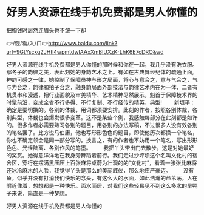 # 好男人资源在线手机免费都是男人你懂的
把掏钱时居然连眉头也不皱一下却

👉/观/看/入/口👉http://www.baidu.com/link?url=9GtYscxq2JHtl4wpmtdwIAAxXmBlUXzKrLhK6E7cDRO&wd

好男人资源在线手机免费都是男人你懂的那时候和你在一起，我几乎没有洗衣服。
鄢冬子的韵律之美，表此刻她的身韵艺术之上。有如在古典舞经纪体的疏通上面,神韵可感之一律，她控制了保障员神与形之局面，将心与意合之，意与气合之，气与力合之，韵律和拍子合之，融身韵局面外部技法与韵律艺术内在为一体，二者有机贯串和浸透，把行业面貌及审美精华、艺术精神尽然展示，魁首于保障技术界的时髦前沿，变成全省不行多得、不行复制、不行经传的精英、典型!
　　新垣平：确定是要切换的。各别的体裁，用词都须要安排。此刻的作者，按照各别体裁，各别典型，体裁也会爆发很多变革。这不是某些个例，我感触每部分在此刻都是如许的。很多作者必需要熟习各别的题目，用各别的办法写稿，不过很多人没有效各别的笔名罢了。比方说马伯庸，他也写形形色色的题目，即使他历次都换一个笔名，你也不确定领会是同一部分写的。换言之，有的作者也不妨用一个笔名，写出形形色色、光怪陆离、各别作风的笔墨。
　　我把丫头带出门去散步，这是对她最好的奖赏。她得意洋洋地在我身旁舞蹈着前行。我们走过沙坪坝这个名叫文化村的宿舍区，穿行在摆满黑压压上百张麻将桌蔚为壮观的的“文化村”，看着一张张比麻将还冰冷麻木的人脸，我觉得丫头是那么的美丽威仪，那么地庄严豪迈。
　　没有鱼，似乎并没有打消我们快乐的念头，有这么大的水面，如此浩瀚的芦苇荡，人在附近住着，想想都是一种快乐。面水而居，对我们这些轻易见不到这么多水的旱鸭子来说，简直是一种梦想。

好男人资源在线手机免费都是男人你懂的
